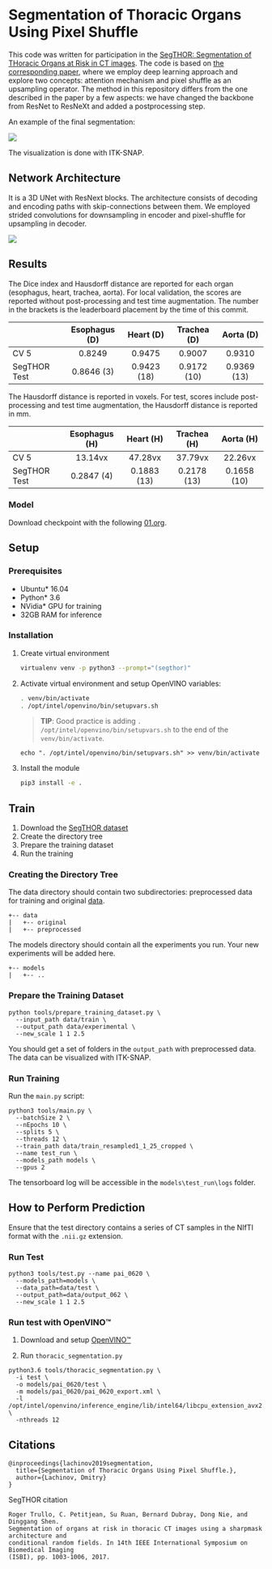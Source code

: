 # Segmentation of Thoracic Organs Using Pixel Shuffle

This code was written for participation in the [SegTHOR: Segmentation of THoracic Organs at Risk in CT images](https://competitions.codalab.org/competitions/21145).
The code is based on [the corresponding paper](http://ceur-ws.org/Vol-2349/SegTHOR2019_paper_10.pdf), where we employ deep learning approach and explore two concepts: attention mechanism and pixel shuffle as an upsampling  operator. The method in this repository differs from the one described in the paper by a few aspects: we have changed the backbone from ResNet to ResNeXt and added a postprocessing step.

An example of the final segmentation:

![](media/3dvis.png)

The visualization is done with ITK-SNAP.

## Network Architecture

It is a 3D UNet with ResNext blocks. The architecture consists of decoding and encoding paths with skip-connections
between them. We employed strided convolutions for downsampling in encoder and pixel-shuffle for upsampling in decoder.

![](media/3d_pix_shuffle.png)

## Results

The Dice index and Hausdorff distance are reported for each organ (esophagus, heart, trachea, aorta). For local
validation, the scores are reported without post-processing and test time augmentation. The number in the brackets is the
leaderboard placement by the time of this commit.

|              | Esophagus (D) | Heart (D)   | Trachea (D) | Aorta (D)   |
| :----------- | :-----------: | :---------: | :---------: | :---------: |
| CV 5         | 0.8249        | 0.9475      | 0.9007      | 0.9310      |
| SegTHOR Test | 0.8646 (3)    | 0.9423 (18) | 0.9172 (10) | 0.9369 (13) |

The Hausdorff distance is reported in voxels. For test, scores include post-processing and test time augmentation, the
Hausdorff distance is reported in mm.

|              | Esophagus (H) | Heart (H)   | Trachea (H) | Aorta (H)   |
| :----------- | :-----------: | :---------: | :---------: | :---------: |
| CV 5         | 13.14vx       | 47.28vx     | 37.79vx     | 22.26vx     |
| SegTHOR Test | 0.2847 (4)    | 0.1883 (13) | 0.2178 (13) | 0.1658 (10) |

### Model
Download checkpoint with the following
[01.org](https://download.01.org/opencv/openvino_training_extensions/models/segthor/segthor_0620_best_model.pth).

## Setup

### Prerequisites

* Ubuntu\* 16.04
* Python\* 3.6
* NVidia\* GPU for training
* 32GB RAM for inference

### Installation

1. Create virtual environment
    ```bash
    virtualenv venv -p python3 --prompt="(segthor)"
    ```

2. Activate virtual environment and setup OpenVINO variables:
    ```bash
    . venv/bin/activate
    . /opt/intel/openvino/bin/setupvars.sh
    ```

    >**TIP**: Good practice is adding `. /opt/intel/openvino/bin/setupvars.sh` to the end of the `venv/bin/activate`.

    ```
    echo ". /opt/intel/openvino/bin/setupvars.sh" >> venv/bin/activate
    ```

3. Install the module
    ```bash
    pip3 install -e .
    ```

## Train

1. Download the [SegTHOR dataset](https://competitions.codalab.org/competitions/21012#participate)
2. Create the directory tree
3. Prepare the training dataset
4. Run the training

### Creating the Directory Tree

The data directory should contain two subdirectories: preprocessed data for training and original
[data](https://competitions.codalab.org/competitions/21012#participate).

```
+-- data
|   +-- original
|   +-- preprocessed
```

The models directory should contain all the experiments you run. Your new experiments will be added here.

```
+-- models
|   +-- ..
```

### Prepare the Training Dataset

```
python tools/prepare_training_dataset.py \
  --input_path data/train \
  --output_path data/experimental \
  --new_scale 1 1 2.5
```

You should get a set of folders in the `output_path` with preprocessed data. The data can be visualized with ITK-SNAP.

### Run Training

Run the `main.py` script:

```
python3 tools/main.py \
  --batchSize 2 \
  --nEpochs 10 \
  --splits 5 \
  --threads 12 \
  --train_path data/train_resampled1_1_25_cropped \
  --name test_run \
  --models_path models \
  --gpus 2
```

The tensorboard log will be accessible in the `models\test_run\logs` folder.

## How to Perform Prediction

Ensure that the test directory contains a series of CT samples in the NIfTI format with the `.nii.gz` extension.

### Run Test

```
python3 tools/test.py --name pai_0620 \
  --models_path=models \
  --data_path=data/test \
  --output_path=data/output_062 \
  --new_scale 1 1 2.5
```

### Run test with OpenVINO™

1. Download and setup [OpenVINO™ ](https://software.intel.com/en-us/openvino-toolkit)

2. Run `thoracic_segmentation.py`

```
python3.6 tools/thoracic_segmentation.py \
  -i test \
  -o models/pai_0620/test \
  -m models/pai_0620/pai_0620_export.xml \
  -l /opt/intel/openvino/inference_engine/lib/intel64/libcpu_extension_avx2.so \
  -nthreads 12
```

## Citations

```
@inproceedings{lachinov2019segmentation,
  title={Segmentation of Thoracic Organs Using Pixel Shuffle.},
  author={Lachinov, Dmitry}
}
```

SegTHOR citation

```
Roger Trullo, C. Petitjean, Su Ruan, Bernard Dubray, Dong Nie, and Dinggang Shen.
Segmentation of organs at risk in thoracic CT images using a sharpmask architecture and
conditional random fields. In 14th IEEE International Symposium on Biomedical Imaging
(ISBI), pp. 1003-1006, 2017.
```
